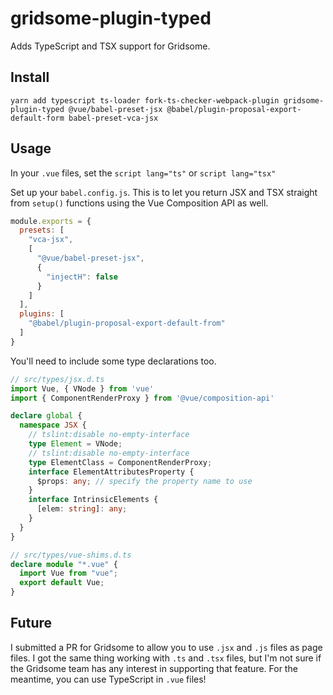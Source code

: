 # gridsome-plugin-typed

Adds TypeScript and TSX support for Gridsome.

## Install

`yarn add typescript ts-loader fork-ts-checker-webpack-plugin gridsome-plugin-typed @vue/babel-preset-jsx @babel/plugin-proposal-export-default-form babel-preset-vca-jsx`

## Usage

In your `.vue` files, set the `script lang="ts"` or `script lang="tsx"`

Set up your `babel.config.js`. This is to let you return JSX and TSX straight from `setup()` functions using the Vue Composition API as well.

```javascript
module.exports = {
  presets: [
    "vca-jsx",
    [
      "@vue/babel-preset-jsx",
      {
        "injectH": false
      }
    ]
  ],
  plugins: [
    "@babel/plugin-proposal-export-default-from"
  ]
}
```

You'll need to include some type declarations too.

```typescript
// src/types/jsx.d.ts
import Vue, { VNode } from 'vue'
import { ComponentRenderProxy } from '@vue/composition-api'

declare global {
  namespace JSX {
    // tslint:disable no-empty-interface
    type Element = VNode;
    // tslint:disable no-empty-interface
    type ElementClass = ComponentRenderProxy;
    interface ElementAttributesProperty {
      $props: any; // specify the property name to use
    }
    interface IntrinsicElements {
      [elem: string]: any;
    }
  }
}

// src/types/vue-shims.d.ts
declare module "*.vue" {
  import Vue from "vue";
  export default Vue;
}
```

## Future

I submitted a PR for Gridsome to allow you to use `.jsx` and `.js` files as page files. I got the same thing working with `.ts` and `.tsx` files, but I'm not sure if the Gridsome team has any interest in supporting that feature. For the meantime, you can use TypeScript in `.vue` files!
